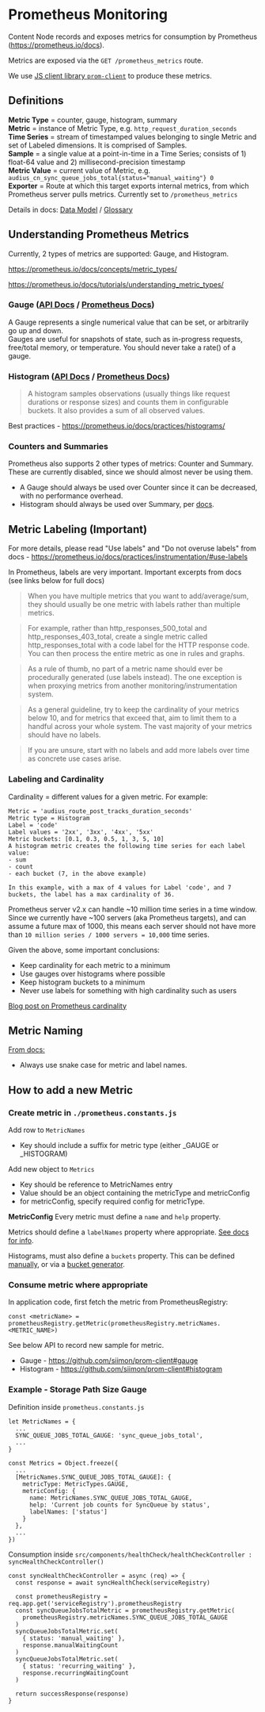 # Prometheus Monitoring

Content Node records and exposes metrics for consumption by Prometheus (https://prometheus.io/docs).

Metrics are exposed via the `GET /prometheus_metrics` route.

We use [JS client library `prom-client`](https://github.com/siimon/prom-client) to produce these metrics.

## Definitions

**Metric Type** = counter, gauge, histogram, summary  
**Metric** = instance of Metric Type, e.g. `http_request_duration_seconds`  
**Time Series** = stream of timestamped values belonging to single Metric and set of Labeled dimensions. It is comprised of Samples.  
**Sample** = a single value at a point-in-time in a Time Series; consists of 1) float-64 value and 2) millisecond-precision timestamp  
**Metric Value** = current value of Metric, e.g. `audius_cn_sync_queue_jobs_total{status="manual_waiting"} 0`  
**Exporter** = Route at which this target exports internal metrics, from which Prometheus server pulls metrics. Currently set to `/prometheus_metrics`

Details in docs: [Data Model](https://prometheus.io/docs/concepts/data_model/) / [Glossary](https://prometheus.io/docs/introduction/glossary/)


## Understanding Prometheus Metrics

Currently, 2 types of metrics are supported: Gauge, and Histogram.

https://prometheus.io/docs/concepts/metric_types/

https://prometheus.io/docs/tutorials/understanding_metric_types/

### Gauge ([API Docs](https://github.com/siimon/prom-client#gauge) / [Prometheus Docs](https://prometheus.io/docs/tutorials/understanding_metric_types/#gauge))

A Gauge represents a single numerical value that can be set, or arbitrarily go up and down.  
Gauges are useful for snapshots of state, such as in-progress requests, free/total memory, or temperature. You should never take a rate() of a gauge.

### Histogram ([API Docs](https://github.com/siimon/prom-client#histogram) / [Prometheus Docs](https://prometheus.io/docs/tutorials/understanding_metric_types/#histogram))

> A histogram samples observations (usually things like request durations or response sizes) and counts them in configurable buckets. It also provides a sum of all observed values.

Best practices - https://prometheus.io/docs/practices/histograms/

### Counters and Summaries

Prometheus also supports 2 other types of metrics: Counter and Summary. These are currently disabled, since we should almost never be using them.
- A Gauge should always be used over Counter since it can be decreased, with no performance overhead.
- Histogram should always be used over Summary, per [docs](https://prometheus.io/docs/tutorials/understanding_metric_types/#summary).

## Metric Labeling (Important)

For more details, please read "Use labels" and "Do not overuse labels" from docs - https://prometheus.io/docs/practices/instrumentation/#use-labels

In Prometheus, labels are very important. Important excerpts from docs (see links below for full docs)

> When you have multiple metrics that you want to add/average/sum, they should usually be one metric with labels rather than multiple metrics.

> For example, rather than http_responses_500_total and http_responses_403_total, create a single metric called http_responses_total with a code label for the HTTP response code. You can then process the entire metric as one in rules and graphs.

> As a rule of thumb, no part of a metric name should ever be procedurally generated (use labels instead). The one exception is when proxying metrics from another monitoring/instrumentation system.

> As a general guideline, try to keep the cardinality of your metrics below 10, and for metrics that exceed that, aim to limit them to a handful across your whole system. The vast majority of your metrics should have no labels.

> If you are unsure, start with no labels and add more labels over time as concrete use cases arise.

### Labeling and Cardinality

Cardinality = different values for a given metric. For example:

```
Metric = 'audius_route_post_tracks_duration_seconds'
Metric type = Histogram
Label = 'code'
Label values = '2xx', '3xx', '4xx', '5xx'
Metric buckets: [0.1, 0.3, 0.5, 1, 3, 5, 10]
A histogram metric creates the following time series for each label value:
- sum
- count
- each bucket (7, in the above example)

In this example, with a max of 4 values for Label 'code', and 7 buckets, the label has a max cardinality of 36.
```

Prometheus server v2.x can handle ~10 million time series in a time window.
Since we currently have ~100 servers (aka Prometheus targets), and can assume a future max of 1000, this means each server should not have more than `10 million series / 1000 servers = 10,000` time series.

Given the above, some important conclusions:
- Keep cardinality for each metric to a minimum
- Use gauges over histograms where possible
- Keep histogram buckets to a minimum
- Never use labels for something with high cardinality such as users

[Blog post on Prometheus cardinality](https://www.robustperception.io/cardinality-is-key/)

## Metric Naming

[From docs:](https://prometheus.io/docs/practices/naming/)
- Always use snake case for metric and label names.

## How to add a new Metric

### Create metric in `./prometheus.constants.js`

Add row to `MetricNames`
- Key should include a suffix for metric type (either _GAUGE or _HISTOGRAM)

Add new object to `Metrics`
- Key should be reference to MetricNames entry
- Value should be an object containing the metricType and metricConfig
- for metricConfig, specify required config for metricType.

**MetricConfig**
Every metric must define a `name` and `help` property.

Metrics should define a `labelNames` property where appropriate. [See docs for info](https://github.com/siimon/prom-client#labels).

Histograms, must also define a `buckets` property. This can be defined [manually](https://github.com/siimon/prom-client#configuration-1), or via a [bucket generator](https://github.com/siimon/prom-client#bucket-generators).

### Consume metric where appropriate

In application code, first fetch the metric from PrometheusRegistry:
```
const <metricName> = prometheusRegistry.getMetric(prometheusRegistry.metricNames.<METRIC_NAME>)
```

See below API to record new sample for metric.
- Gauge - https://github.com/siimon/prom-client#gauge
- Histogram - https://github.com/siimon/prom-client#histogram

### Example - Storage Path Size Gauge

Definition inside `prometheus.constants.js`
```
let MetricNames = {
  ...
  SYNC_QUEUE_JOBS_TOTAL_GAUGE: 'sync_queue_jobs_total',
  ...
}

const Metrics = Object.freeze({
  ...
  [MetricNames.SYNC_QUEUE_JOBS_TOTAL_GAUGE]: {
    metricType: MetricTypes.GAUGE,
    metricConfig: {
      name: MetricNames.SYNC_QUEUE_JOBS_TOTAL_GAUGE,
      help: 'Current job counts for SyncQueue by status',
      labelNames: ['status']
    }
  },
  ...
})
```

Consumption inside `src/components/healthCheck/healthCheckController : syncHealthCheckController()`
```
const syncHealthCheckController = async (req) => {
  const response = await syncHealthCheck(serviceRegistry)

  const prometheusRegistry = req.app.get('serviceRegistry').prometheusRegistry
  const syncQueueJobsTotalMetric = prometheusRegistry.getMetric(
    prometheusRegistry.metricNames.SYNC_QUEUE_JOBS_TOTAL_GAUGE
  )
  syncQueueJobsTotalMetric.set(
    { status: 'manual_waiting' },
    response.manualWaitingCount
  )
  syncQueueJobsTotalMetric.set(
    { status: 'recurring_waiting' },
    response.recurringWaitingCount
  )

  return successResponse(response)
}
```